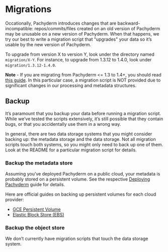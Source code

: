 # Migrations

Occationally, Pachyderm introduces changes that are backward-incompatible: repos/commits/files created on an old version of Pachyderm may be unusable on a new version of Pachyderm. When that happens, we try our best to write a migration script that "upgrades" your data so it’s usable by the new version of Pachyderm.

To upgrade from version X to version Y, look under the directory named `migration/X-Y`. For instance, to upgrade from 1.3.12 to 1.4.0, look under `migration/1.3.12-1.4.0`.

**Note** - If you are migrating from Pachyderm <= 1.3 to 1.4+, you should read [this guide](https://github.com/pachyderm/pachyderm/tree/master/migration/1.3.x-1.4.x). In this particular case, a migration script is NOT provided due to significant changes in our processing and metadata structures. 

## Backup

It’s paramount that you backup your data before running a migration script. While we’ve tested the scripts extensively, it’s still possible that they contain bugs, or that you accidentally use them in a wrong way.

In general, there are two data storage systems that you might consider backing up: the metadata storage and the data storage. Not all migration scripts touch both systems, so you might only need to back up one of them. Look at the README for a particular migration script for details.

### Backup the metadata store

Assuming you’ve deployed Pachyderm on a public cloud, your metadata is probably stored on a persistent volume. See the respective [Deploying Pachyderm](http://pachyderm.readthedocs.io/en/stable/deployment/deploy_intro.html) guide for details.

Here are official guides on backing up persistent volumes for each cloud provider:

- [GCE Persistent Volume](https://cloud.google.com/compute/docs/disks/create-snapshots)
- [Elastic Block Store (EBS)](http://docs.aws.amazon.com/AWSEC2/latest/UserGuide/ebs-creating-snapshot.html)

### Backup the object store 

We don’t currently have migration scripts that touch the data storage system.

